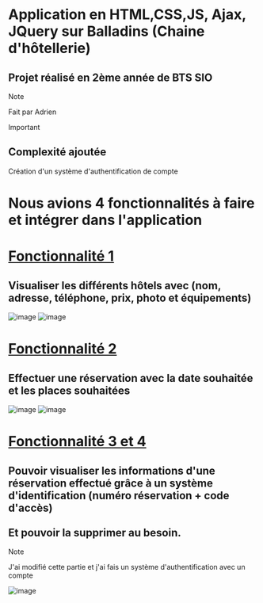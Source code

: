 # Application en HTML,CSS,JS, Ajax, JQuery sur Balladins (Chaine d'hôtellerie)
## Projet réalisé en 2ème année de BTS SIO
>[!NOTE]
> Fait par Adrien

>[!IMPORTANT]
> ## Complexité ajoutée
> Création d'un système d'authentification de compte

# **Nous avions 4 fonctionnalités à faire et intégrer dans l'application**
# **<ins>Fonctionnalité 1**</ins>
## Visualiser les différents hôtels avec (nom, adresse, téléphone, prix, photo et équipements)

![image](https://github.com/ItsKiruaPC/AP-Balladin-Web/assets/77117153/19d652ea-7937-459d-878d-3dcd65531760)
![image](https://github.com/ItsKiruaPC/AP-Balladin-Web/assets/77117153/7156ad1c-9c8d-4c3e-8fd5-e41c66c35d82)

# **<ins>Fonctionnalité 2**</ins>
## Effectuer une réservation avec la date souhaitée et les places souhaitées

![image](https://github.com/ItsKiruaPC/AP-Balladin-Web/assets/77117153/156b7c51-6270-4600-9d26-2dc363b07d36)
![image](https://github.com/ItsKiruaPC/AP-Balladin-Web/assets/77117153/aac579fe-12c8-474f-8f35-460101fbb0b1)



# **<ins>Fonctionnalité 3 et 4**</ins>
## Pouvoir visualiser les informations d'une réservation effectué grâce à un système d'identification (numéro réservation + code d'accès)<br><br> Et pouvoir la supprimer au besoin.
> [!NOTE]
> J'ai modifié cette partie et j'ai fais un système d'authentification avec un compte

![image](https://github.com/ItsKiruaPC/AP-Balladin-Web/assets/77117153/09f3e04a-f0bb-424d-acd5-70fba6b05514)

